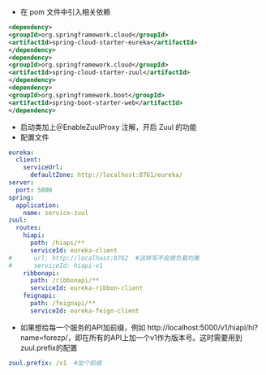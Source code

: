 + 在 pom 文件中引入相关依赖
```xml
<dependency>
<groupId>org.springframework.cloud</groupId>
<artifactId>spring-cloud-starter-eureka</artifactId>
</dependency>
<dependency>
<groupId>org.springframework.cloud</groupId>
<artifactId>spring-cloud-starter-zuul</artifactId>
</dependency>
<dependency>
<groupId>org.springframework.boot</groupId>
<artifactId>spring-boot-starter-web</artifactId>
</dependency>
```
+ 启动类加上＠EnableZuulProxy 注解，开启 Zuul 的功能
+ 配置文件
```yml
eureka:
  client:
    serviceUrl:
      defaultZone: http://localhost:8761/eureka/
server:
  port: 5000
spring:
  application:
    name: service-zuul
zuul:
  routes:
    hiapi:
      path: /hiapi/**
      serviceId: eureka-client
#      url: http://localhost:8762  #这样写不会做负载均衡
#      serviceId: hiapi-v1
    ribbonapi:
      path: /ribbonapi/**
      serviceId: eureka-ribbon-client
    feignapi:
      path: /feignapi/**
      serviceId: eureka-feign-client
```
+ 如果想给每一个服务的API加前缀，例如 http://localhost:5000/v1/hiapi/hi?name=forezp/，即在所有的API上加一个v1作为版本号。这时需要用到zuul.prefix的配置
```yml
zuul.prefix: /v1  #加个前缀
```